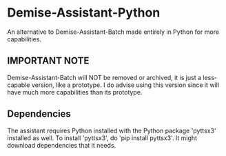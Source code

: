# Demise-Assistant-Python
An alternative to Demise-Assistant-Batch made entirely in Python for more capabilities.

## IMPORTANT NOTE
Demise-Assistant-Batch will NOT be removed or archived, it is just a less-capable version, like a prototype. I do advise using this version since it will have much more capabilities than its prototype.

## Dependencies
The assistant requires Python installed with the Python package 'pyttsx3' installed as well.
To install 'pyttsx3', do 'pip install pyttsx3'. It might download dependencies that it needs.
